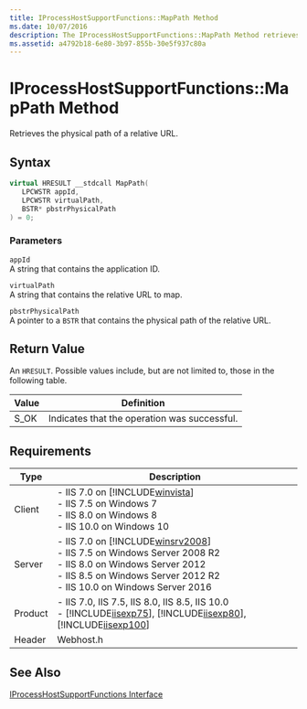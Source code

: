 ```yaml
---
title: IProcessHostSupportFunctions::MapPath Method
ms.date: 10/07/2016
description: The IProcessHostSupportFunctions::MapPath Method retrieves the physical path of a relative URL.
ms.assetid: a4792b18-6e80-3b97-855b-30e5f937c80a
---
```

# IProcessHostSupportFunctions::MapPath Method
Retrieves the physical path of a relative URL.  
  
## Syntax  
  
```cpp  
virtual HRESULT __stdcall MapPath(  
   LPCWSTR appId,  
   LPCWSTR virtualPath,  
   BSTR* pbstrPhysicalPath  
) = 0;  
```  
  
### Parameters  
 `appId`  
 A string that contains the application ID.  
  
 `virtualPath`  
 A string that contains the relative URL to map.  
  
 `pbstrPhysicalPath`  
 A pointer to a `BSTR` that contains the physical path of the relative URL.  
  
## Return Value  
 An `HRESULT`. Possible values include, but are not limited to, those in the following table.  
  
|Value|Definition|  
|-----------|----------------|  
|S_OK|Indicates that the operation was successful.|  
  
## Requirements  
  
|Type|Description|  
|----------|-----------------|  
|Client|-   IIS 7.0 on [!INCLUDE[winvista](../../wmi-provider/includes/winvista-md.md)]<br />-   IIS 7.5 on Windows 7<br />-   IIS 8.0 on Windows 8<br />-   IIS 10.0 on Windows 10|  
|Server|-   IIS 7.0 on [!INCLUDE[winsrv2008](../../wmi-provider/includes/winsrv2008-md.md)]<br />-   IIS 7.5 on Windows Server 2008 R2<br />-   IIS 8.0 on Windows Server 2012<br />-   IIS 8.5 on Windows Server 2012 R2<br />-   IIS 10.0 on Windows Server 2016|  
|Product|-   IIS 7.0, IIS 7.5, IIS 8.0, IIS 8.5, IIS 10.0<br />-   [!INCLUDE[iisexp75](../../web-development-reference/native-code-api-reference/includes/iisexp75-md.md)], [!INCLUDE[iisexp80](../../web-development-reference/native-code-api-reference/includes/iisexp80-md.md)], [!INCLUDE[iisexp100](../../web-development-reference/native-code-api-reference/includes/iisexp100-md.md)]|  
|Header|Webhost.h|  
  
## See Also  
 [IProcessHostSupportFunctions Interface](../../web-development-reference/native-code-api-reference/iprocesshostsupportfunctions-interface.md)
